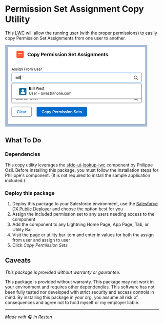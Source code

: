 # Permission Set Assignment Copy Utility

This [LWC](https://developer.salesforce.com/docs/component-library/documentation/lwc) will allow the running user (with the proper permissions) to easily copy Permission Set Assignments from one user to another.

![Screenshot of component included on a Lightning Home Page](/images/component.png)

## What To Do

### Dependencies
This copy utility leverages the [sfdc-ui-lookup-lwc](https://github.com/pozil/sfdc-ui-lookup-lwc/tree/master) component by Philippe Ozil. Before installing this package, you must follow the installation steps for Philippe's component. (It is not required to install the sample application included.)

### Deploy this package

1. Deploy this package to your Salesforce environment, use the [Salesforce DX Public Deployer](https://hosted-scratch.herokuapp.com/byoo?template=https://github.com/thisisjohnny/sf-permission-set-copy) and choose the option best for you
2. Assign the included permission set to any users needing access to the component
3. Add the component to any Lightning Home Page, App Page, Tab, or Utility Bar
4. Visit the page or utility bar item and enter in values for both the assign from user and assign to user
5. Click _Copy Permission Sets_

## Caveats
*This package is provided without warranty or gaurantee.*

This package is provided without warranty. This package may not work in your environment and requires other dependendies. This software has not been fully tested nor developed with strict security and access controls in mind. By installing this package in your org, you assume all risk of consequences and agree not to hold myself or my employer liable.

----
_Made with_ 🎧 _in Reston_